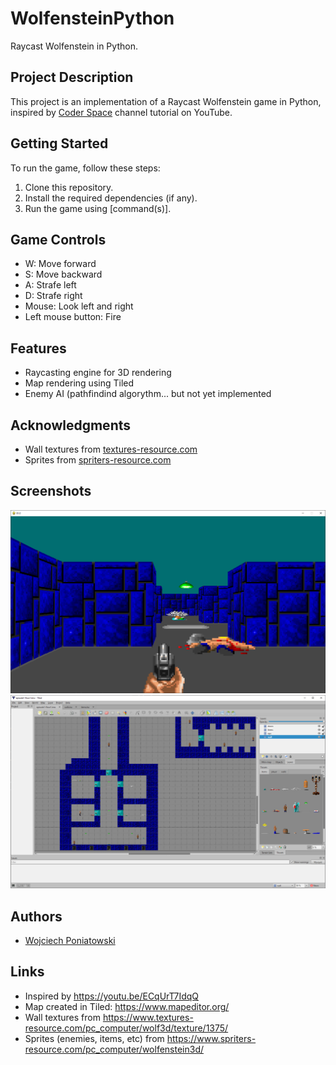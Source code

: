 # WolfensteinPython

Raycast Wolfenstein in Python.

## Project Description

This project is an implementation of a Raycast Wolfenstein game in Python, inspired by [Coder Space](https://youtu.be/ECqUrT7IdqQ) channel tutorial on YouTube.

## Getting Started

To run the game, follow these steps:

1. Clone this repository.
2. Install the required dependencies (if any).
3. Run the game using [command(s)].

## Game Controls

- W: Move forward
- S: Move backward
- A: Strafe left
- D: Strafe right
- Mouse: Look left and right
- Left mouse button: Fire

## Features

- Raycasting engine for 3D rendering
- Map rendering using Tiled
- Enemy AI (pathfindind algorythm... but not yet implemented

## Acknowledgments

- Wall textures from [textures-resource.com](https://www.textures-resource.com/pc_computer/wolf3d/texture/1375/)
- Sprites from [spriters-resource.com](https://www.spriters-resource.com/pc_computer/wolfenstein3d/)

## Screenshots

![Screenshot 1](/screenshots/game1.png)
![Screenshot 2](/screenshots/Tiled1.png)

## Authors

- [Wojciech Poniatowski](https://github.com/poniat)

## Links
- Inspired by https://youtu.be/ECqUrT7IdqQ
- Map created in Tiled: https://www.mapeditor.org/
- Wall textures from https://www.textures-resource.com/pc_computer/wolf3d/texture/1375/
- Sprites (enemies, items, etc) from https://www.spriters-resource.com/pc_computer/wolfenstein3d/

